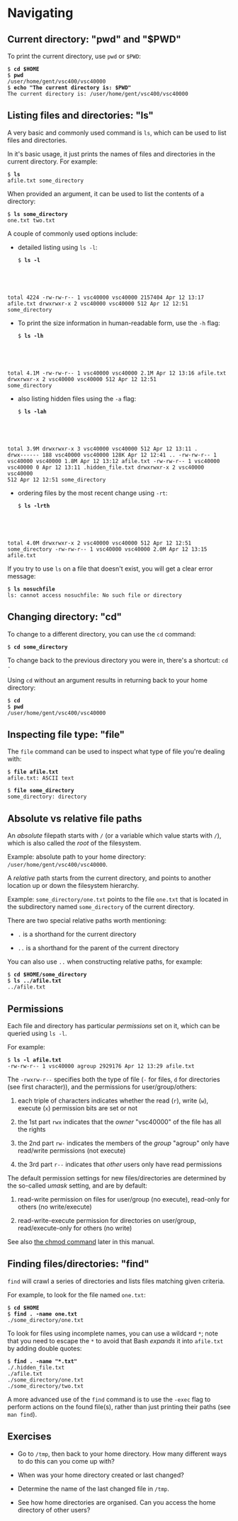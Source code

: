 Navigating
==========

Current directory: "pwd" and "\$PWD"
------------------------------------

To print the current directory, use `pwd` or `$PWD`:
<pre><code>$ <b>cd $HOME</b>
$ <b>pwd</b>
/user/home/gent/vsc400/vsc40000
$ <b>echo "The current directory is: $PWD"</b>
The current directory is: /user/home/gent/vsc400/vsc40000
</code></pre>

Listing files and directories: "ls"
-----------------------------------

A very basic and commonly used command is `ls`, which can be used to
list files and directories.

In it's basic usage, it just prints the names of files and directories
in the current directory. For example:
<pre><code>$ <b>ls</b>
afile.txt some_directory
</code></pre>

When provided an argument, it can be used to list the contents of a
directory:
<pre><code>$ <b>ls some_directory</b>
one.txt two.txt
</code></pre>


A couple of commonly used options include:

-   detailed listing using `ls -l`:
    <pre><code>$ <b>ls -l</b>
total 4224
-rw-rw-r-- 1 vsc40000 vsc40000 2157404 Apr 12 13:17 afile.txt
drwxrwxr-x 2 vsc40000 vsc40000 512 Apr 12 12:51 some_directory</code></pre>

-   To print the size information in human-readable form, use the `-h`
    flag:
    <pre><code>$ <b>ls -lh</b>
total 4.1M
-rw-rw-r-- 1 vsc40000 vsc40000 2.1M Apr 12 13:16 afile.txt
drwxrwxr-x 2 vsc40000 vsc40000 512 Apr 12 12:51 some_directory</code></pre>

-   also listing hidden files using the `-a` flag:

    <pre><code>$ <b>ls -lah</b>
total 3.9M
drwxrwxr-x 3 vsc40000 vsc40000 512 Apr 12 13:11 .
drwx------ 188 vsc40000 vsc40000 128K Apr 12 12:41 ..
-rw-rw-r-- 1 vsc40000 vsc40000 1.8M Apr 12 13:12 afile.txt
-rw-rw-r-- 1 vsc40000 vsc40000 0 Apr 12 13:11 .hidden_file.txt
drwxrwxr-x 2 vsc40000 vsc40000 512 Apr 12 12:51 some_directory</code></pre>

-   ordering files by the most recent change using `-rt`:

    <pre><code>$ <b>ls -lrth</b>
total 4.0M
drwxrwxr-x 2 vsc40000 vsc40000 512 Apr 12 12:51 some_directory
-rw-rw-r-- 1 vsc40000 vsc40000 2.0M Apr 12 13:15 afile.txt</code></pre>

If you try to use `ls` on a file that doesn't exist, you will get a
clear error message:
<pre><code>$ <b>ls nosuchfile</b>
ls: cannot access nosuchfile: No such file or directory
</code></pre>

Changing directory: "cd"
------------------------

To change to a different directory, you can use the `cd` command:
<pre><code>$ <b>cd some_directory</b></code></pre>
To change back to the previous directory you were in, there's a
shortcut: `cd -`

Using `cd` without an argument results in returning back to your home
directory:
<pre><code>$ <b>cd</b>
$<b> pwd</b>
/user/home/gent/vsc400/vsc40000
</code></pre>


Inspecting file type: "file"
----------------------------

The `file` command can be used to inspect what type of file you're
dealing with:
<pre><code>$ <b>file afile.txt</b>
afile.txt: ASCII text

$ <b>file some_directory</b>
some_directory: directory
</code></pre>

Absolute vs relative file paths
-------------------------------

An *absolute* filepath starts with `/` (or a variable which value starts
with `/`), which is also called the *root* of the filesystem.

Example: absolute path to your home directory: `/user/home/gent/vsc400/vsc40000`.

A *relative* path starts from the current directory, and points to
another location up or down the filesystem hierarchy.

Example: `some_directory/one.txt` points to the file `one.txt` that is
located in the subdirectory named `some_directory` of the current
directory.

There are two special relative paths worth mentioning:

-   `.` is a shorthand for the current directory

-   `..` is a shorthand for the parent of the current directory

You can also use `..` when constructing relative paths, for example:
<pre><code>$ <b>cd $HOME/some_directory</b>
$ <b>ls ../afile.txt</b>
../afile.txt
</code></pre>

Permissions
-----------

[//]: # (sec:permissions)

Each file and directory has particular *permissions* set on it, which
can be queried using `ls -l`.

For example:
<pre><code>$ <b>ls -l afile.txt</b>
-rw-rw-r-- 1 vsc40000 agroup 2929176 Apr 12 13:29 afile.txt
</code></pre>

The `-rwxrw-r--` specifies both the type of file (`-` for files, `d` for
directories (see first character)), and the permissions for
user/group/others:

1.  each triple of characters indicates whether the read (`r`), write
    (`w`), execute (`x`) permission bits are set or not

2.  the 1st part `rwx` indicates that the *owner* "vsc40000" of the file has all
    the rights

3.  the 2nd part `rw-` indicates the members of the *group* "agroup"
    only have read/write permissions (not execute)

4.  the 3rd part `r--` indicates that *other* users only have read
    permissions

The default permission settings for new files/directories are determined
by the so-called *umask* setting, and are by default:

1.  read-write permission on files for user/group (no execute),
    read-only for others (no write/execute)

2.  read-write-execute permission for directories on user/group,
    read/execute-only for others (no write)

See also [the chmod command](manipulating_files_and_directories.md#changing-permissions---chmod--sec--chmod) 
later in this manual.

Finding files/directories: "find"
---------------------------------

`find` will crawl a series of directories and lists files matching given
criteria.

For example, to look for the file named `one.txt`:
<pre><code>$ <b>cd $HOME</b>
$ <b>find . -name one.txt</b>
./some_directory/one.txt
</code></pre>

To look for files using incomplete names, you can use a wildcard `*`;
note that you need to escape the `*` to avoid that Bash *expands* it
into `afile.txt` by adding double quotes:
<pre><code>$ <b>find . -name "*.txt"</b>
./.hidden_file.txt
./afile.txt
./some_directory/one.txt
./some_directory/two.txt
</code></pre>

A more advanced use of the `find` command is to use the `-exec` flag to
perform actions on the found file(s), rather than just printing their
paths (see `man find`).

Exercises
---------

-   Go to `/tmp`, then back to your home directory. How many different
    ways to do this can you come up with?

-   When was your home directory created or last changed?

-   Determine the name of the last changed file in `/tmp`.

-   See how home directories are organised. Can you access the home
    directory of other users?

